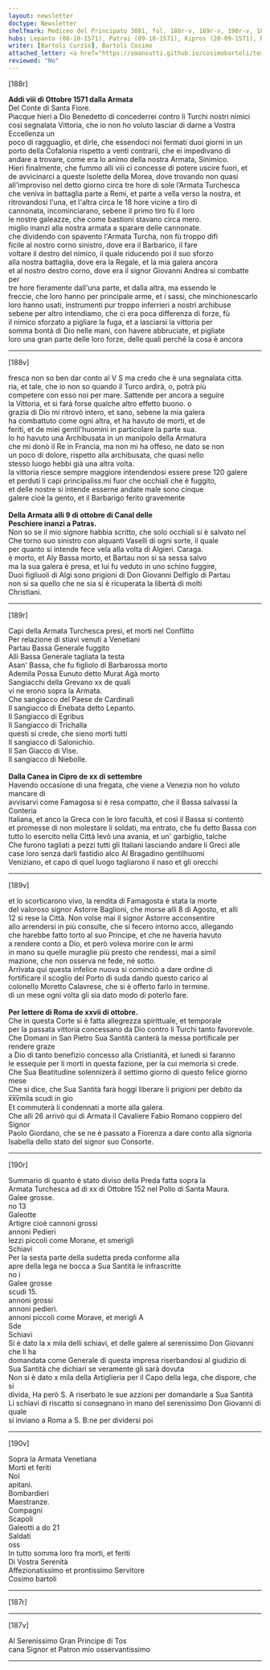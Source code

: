 ```yaml
---
layout: newsletter
doctype: Newsletter
shelfmark: Mediceo del Principato 3081, fol. 188r-v, 189r-v, 190r-v, 187r-v
hubs: Lepanto (08-10-1571), Patrai (09-10-1571), Kipros (20-09-1571), Roma (27-10-1571)
writer: [Bartoli Curzio], Bartoli Cosimo
attached_letter: <a href="https://smansutti.github.io/cosimobartoli/texts/2980_057/">2980_057</a>
reviewed: "No"
---
```


[188r]  
  
  
<strong>Addi viii di Ottobre 1571 dalla Armata</strong>  
Del Conte di Santa Fiore.  
Piacque hieri a Dio Benedetto di concederrei contro li Turchi nostri nimici  
così segnalata Vittoria, che io non ho voluto lasciar di darne a Vostra Eccellenza un  
poco di ragguaglio, et dirle, che essendoci noi fermati duoi giorni in un  
porto della Cofalonia rispetto a venti contrarii, che ei impedivano di  
andare a trovare, come era lo animo della nostra Armata, Sinimico.  
Hieri finalmente, che fummo alli viii ci concesse di potere uscire fuori, et  
de avvicinarci a queste Isolette della Morea, dove trovando non quasi  
all'improviso nel detto giorno circa tre hore di sole l’Armata Turchesca  
che veniva in battaglia parte a Remi, et parte a vella verso la nostra, et  
ritrovandosi l'una, et l'altra circa le 18 hore vicine a tiro di  
cannonata, incominciarano, sebene il primo tiro fù il loro  
le nostre galeazze, che come bastioni stavano circa mero.  
miglio inanzi alla nostra armata a sparare delle cannonate.  
che dividendo con spavento l'Armata Turcha, non fù troppo difi  
ficile al nostro corno sinistro, dove era il Barbarico, il fare  
voltare il destro del nimico, il quale riducendo poi il suo sforzo  
alla nostra battaglia, dove era la Regale, et la mia galera ancora  
et al nostro destro corno, dove era il signor Giovanni Andrea si combatte per  
tre hore fieramente dall'una parte, et dalla altra, ma essendo le  
freccie, che loro hanno per principale arme, et i sassi, che minchionescarlo  
loro hanno usati, instrumenti pur troppo inferrieri a nostri archibuse  
sebene per altro intendiamo, che ci era poca differenza di forze, fù  
il nimico sforzato a pigliare la fuga, et a lasciarsi la vittoria per  
somma bontà di Dio nelle mani, con havere abbruciate, et pigliate  
loro una gran parte delle loro forze, delle quali perché la cosa è ancora  
  
---  

[188v]  
  
  
fresca non so ben dar conto al V S ma credo che è una segnalata citta.  
ria, et tale, che io non so quando il Turco ardirà, o, potrà più  
competere con esso noi per mare. Sattende per ancora a seguire  
la Vittoria, et si farà forse qualche altro effetto buono. o  
grazia di Dio mi ritrovò intero, et sano, sebene la mia galera  
ha combattuto come ogni altra, et ha havuto de morti, et de  
feriti, et de miei gentil'huomini in particolare la parte sua.  
Io ho havuto una Archibusata in un manipolo della Armatura  
che mi donò il Re in Francia, ma non mi ha offeso, ne dato se non  
un poco di dolore, rispetto alla archibusata, che quasi nello  
stesso luogo hebbi già una altra volta.  
la vittoria riesce sempre maggiore intendendosi essere prese 120 galere  
et perduti li capi principaliss.mi fuor che occhiali che è fuggito,  
et delle nostre si intende esserne andate male sono cinque  
galere cioè la gento, et il Barbarigo ferito gravemente  
<br/><strong>Della Armata alli 9 di ottobre di Canal delle  
Peschiere inanzi a Patras.</strong>  
Non so se il mio signore habbia scritto, che solo occhiali si è salvato nel  
Che torno suo sinistro con alquanti Vaselli di ogni sorte, il quale  
per quanto si intende fece vela alla volta di Algieri. Caraga.  
è morto, et Aly Bassa morto, et Bartau non si sa sessa salvo  
ma la sua galera è presa, et lui fu veduto in uno schino fuggire,  
Duoi figliuoli di Algi sono prigioni di Don Giovanni Delfiglo di Partau  
non si sa quello che ne sia si è ricuperata la libertà di molti  
Christiani.  
  
---  

[189r]  
  
  
Capi della Armata Turchesca presi, et morti nel Conflitto  
Per relazione di stiavi venuti a Venetiani  
Partau Bassa Generale fuggito  
Alli Bassa Generale tagliata la testa  
Asan' Bassa, che fu figliolo di Barbarossa morto  
Ademila Possa Eunuto detto Murat Agà morto  
Sangiacchi della Grevano xx de quali  
vi ne erono sopra la Armata.  
Che sangiacco del Paese de Cardinali  
Il sangiacco di Enebata detto Lepanto.  
Il Sangiacco di Egribus  
Il Sangiacco di Trichalla  
questi si crede, che sieno morti tutti  
Il sangiacco di Salonichio.  
Il San Giacco di Vise.  
Il sangiacco di Niebolle.  
<br/><strong>Dalla Canea in Cipro de xx di settembre</strong>  
Havendo occasione di una fregata, che viene a Venezia non ho voluto mancare di  
avvisarvi come Famagosa si è resa compatto, che il Bassa salvassi la Conteria  
Italiana, et anco la Greca con le loro facultà, et così il Bassa si contentò  
et promesse di non molestare li soldati, ma entrato, che fu detto Bassa con  
tutto lo esercito nella Città levò una avania, et un' garbiglio, talche  
Che furono tagliati a pezzi tutti gli Italiani lasciando andare li Greci alle  
case loro senza darli fastidio alco Al Bragadino gentilhuomi  
Veniziano, et capo di quel luogo tagliarono il naso et gli orecchi  
  
---  

[189v]  
  
  
et lo scorticarono vivo, la rendita di Famagosta è stata la morte  
del valoroso signor Astorre Baglioni, che morse alli 8 di Agosto, et alli  
12 si rese la Città. Non volse mai il signor Astorre acconsentire  
allo arrendersi in più consulte, che si fecero intorno acco, allegando  
che harebbe fatto torto al suo Principe, et che ne haveria havuto  
a rendere conto a Dio, et però voleva morire con le armi  
in mano su quelle muraglie più presto che rendessi, mai a simil  
mazione, che non osserva ne fede, né sotto.  
Arrivata qui questa infelice nuova si cominciò a dare ordine di  
fortificare il scoglio del Porto di suda dando questo carico al  
colonello Moretto Calavrese, che si è offerto farlo in termine.  
di un mese ogni volta gli sia dato modo di poterlo fare.  
<br/><strong>Per lettere di Roma de xxvii di ottobre.</strong>  
Che in questa Corte si è fatta allegrezza spirittuale, et temporale  
per la passata vittoria concessano da Dio contro li Turchi tanto favorevole.  
Che Domani in San Pietro Sua Santità canterà la messa portificale per rendere graze  
a Dio di tanto benefizio concesso alla Cristianità, et lunedì si faranno  
le essequie per li morti in questa fazione, per la cui memoria si crede.  
Che Sua Beatitudine solennizerà il settimo giorno di questo felice giorno mese  
Che si dice, che Sua Santità farà hoggi liberare li prigioni per debito da x̅x̅v̅mila scudi in gio  
Et commuterà li condennati a morte alla galera.  
Che alli 26 arrivò qui di Armata il Cavaliere Fabio Romano coppiero del Signor  
Paolo Giordano, che se ne è passato a Fiorenza a dare conto alla signoria  
Isabella dello stato del signor suo Consorte.  
  
---  

[190r]  
  
  
Summario di quanto è stato diviso della Preda fatta sopra la  
Armata Turchesca ad di xx di Ottobre 152 nel Pollo di Santa Maura.  
Galee grosse.  
no 13  
Galeotte  
Artigre cioè cannoni grossi  
annoni Pedieri  
lezzi piccoli come Morane, et smerigli  
Schiavi  
Per la sesta parte della sudetta preda conforme alla  
apre della lega ne bocca a Sua Santità le infrascritte  
no i  
Galee grosse  
scudi 15.  
annoni grossi  
annoni pedieri.  
annoni piccoli come Morave, et merigli A  
Sde  
Schiavi  
Si è dato la x mila delli schiavi, et delle galere al serenissimo Don Giovanni che li ha  
domandata come Generale di questa impresa riserbandosi al giudizio di  
Sua Santità che dichiari se veramente gli sarà dovuta  
Non si è dato x mila della Artiglieria per il Capo della lega, che dispore, che si  
divida, Ha però S. A riserbato le sue azzioni per domandarle a Sua Santità  
Li schiavi di riscatto si consegnano in mano del serenissimo Don Giovanni di quale  
si inviano a Roma a S. B:ne per dividersi poi  
  
---  

[190v]  
  
  
Sopra la Armata Venetiana  
Morti et feriti  
Nol  
apitani.  
Bombardieri  
Maestranze.  
Compagni  
Scapoli  
Galeotti a do 21  
Saldati  
oss  
In tutto somma loro fra morti, et feriti  
Di Vostra Serenità  
Affezionatissimo et prontissimo Servitore  
Cosimo bartoli  
  
---  

[187r]  
  
  
  
---  

[187v]  
  
  
Al Serenissimo Gran Principe di Tos  
cana Signor et Patron mio osservantissimo  
  
---  

